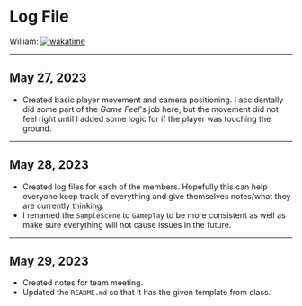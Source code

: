 # Log File

William: [![wakatime](https://wakatime.com/badge/github/beanbeanjuice/ecs189L-back-to-the-jungle.svg)](https://wakatime.com/badge/github/beanbeanjuice/ecs189L-back-to-the-jungle)

---

## May 27, 2023
* Created basic player movement and camera positioning. I accidentally did some part of the *Game Feel*'s job here, but the movement did not feel right until I added some logic for if the player was touching the ground.

---

## May 28, 2023
* Created log files for each of the members. Hopefully this can help everyone keep track of everything and give themselves notes/what they are currently thinking.
* I renamed the `SampleScene` to `Gameplay` to be more consistent as well as make sure everything will not cause issues in the future.

---

## May 29, 2023
* Created notes for team meeting.
* Updated the `README.md` so that it has the given template from class.
